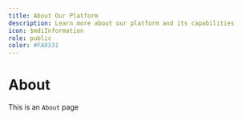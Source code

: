 ```yaml
---
title: About Our Platform
description: Learn more about our platform and its capabilities
icon: $mdiInformation
role: public
color: #FA8531
---
```


# About

This is an `About` page
